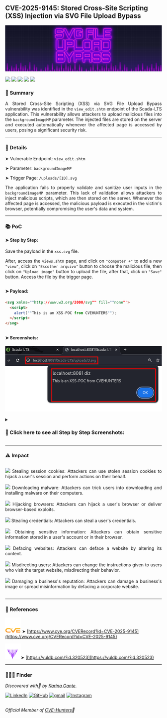 ## CVE-2025-9145: Stored Cross-Site Scripting (XSS) Injection via SVG File Upload Bypass

![](https://github.com/KarinaGante/KG-Sec/raw/main/CVEs/images/arts/svgFileUploadBypassBanner.png)

[![](https://img.shields.io/badge/🌸-CVE--2025--9145-dd53bc)](https://www.cve.org/CVERecord?id=CVE-2025-9145) ![](https://img.shields.io/badge/Scada--LTS-XSS_Injection_File_Upload_Bypass-291b3e) [![](https://img.shields.io/badge/💜-Found_by:_Karina_Gante-AA07FF)](https://karinagante.github.io/) ![](https://img.shields.io/badge/%F0%9F%92%A1-Moderate_Severity-ffd700) [![](https://img.shields.io/badge/🧬-Member_of:_CVE--Hunters-6407ab)](https://www.cvehunters.com/)


### 📝 Summary

<p align="justify">A Stored Cross-Site Scripting (XSS) via SVG File Upload Bypass vulnerability was identified in the <code>view_edit.shtm</code> endpoint of the Scada-LTS application. This vulnerability allows attackers to upload malicious files into the <code>backgroundImageMP</code> parameter. The injected files are stored on the server and executed automatically whenever the affected page is accessed by users, posing a significant security risk.</p>

---

### 🔎 Details

➤ Vulnerable Endpoint: `view_edit.shtm`

➤ Parameter: `backgroundImageMP`

➤ Trigger Page: `/uploads/[ID].svg`

<p align="justify">The application fails to properly validate and sanitize user inputs in the <code>backgroundImageMP</code> parameter. This lack of validation allows attackers to inject malicious scripts, which are then stored on the server. Whenever the affected page is accessed, the malicious payload is executed in the victim's browser, potentially compromising the user's data and system.</p>

---

### 📚 PoC

#### ➤ Step by Step:

<p align="justify">Save the payload in the <code>xss.svg</code> file.</p>

<p align="justify">After, access the <code>views.shtm</code> page, and click on <code>"computer +"</code> to add a new <code>"view"</code>, click on <code>"Escolher arquivo"</code> button to choose the malicious file, then click on <code>"Upload image"</code> button to upload the file, after that, click on <code>"Save"</code> button. Access the file by the trigger page.</p>

##

#### ➤ Payload:

````html
<svg xmlns=""http://www.w3.org/2000/svg"" fill=""none"">
  <script>
    alert(""This is an XSS-POC from CVEHUNTERS"");
  </script>
</svg>
````
##

#### ➤ Screenshots:

![](https://github.com/KarinaGante/KG-Sec/raw/main/CVEs/images/storedXss41.png)

<details>
<summary><h3>📂 Click here to see all Step by Step Screenshots:</h3></summary>
<br>

![](https://github.com/KarinaGante/KG-Sec/raw/main/CVEs/images/storedXss38.png)

<br>

![](https://github.com/KarinaGante/KG-Sec/raw/main/CVEs/images/storedXss39.png)

<br>

![](https://github.com/KarinaGante/KG-Sec/raw/main/CVEs/images/storedXss40.png)

<br>

![](https://github.com/KarinaGante/KG-Sec/raw/main/CVEs/images/storedXss41.png)

</details>

----

### ⚠️ Impact

##

<p align="justify">
<img src="https://img.shields.io/badge/%E2%80%A2-dd53bc"> Stealing session cookies: Attackers can use stolen session cookies to hijack a user's session and perform actions on their behalf.<br><br>
<img src="https://img.shields.io/badge/%E2%80%A2-dd53bc"> Downloading malware: Attackers can trick users into downloading and installing malware on their computers.<br><br>
<img src="https://img.shields.io/badge/%E2%80%A2-dd53bc"> Hijacking browsers: Attackers can hijack a user's browser or deliver browser-based exploits.<br><br>
<img src="https://img.shields.io/badge/%E2%80%A2-dd53bc"> Stealing credentials: Attackers can steal a user's credentials.<br><br>
<img src="https://img.shields.io/badge/%E2%80%A2-dd53bc"> Obtaining sensitive information: Attackers can obtain sensitive information stored in a user's account or in their browser.<br><br>
<img src="https://img.shields.io/badge/%E2%80%A2-dd53bc"> Defacing websites: Attackers can deface a website by altering its content.<br><br>
<img src="https://img.shields.io/badge/%E2%80%A2-dd53bc"> Misdirecting users: Attackers can change the instructions given to users who visit the target website, misdirecting their behavior.<br><br>
<img src="https://img.shields.io/badge/%E2%80%A2-dd53bc"> Damaging a business's reputation: Attackers can damage a business's image or spread misinformation by defacing a corporate website.<br><br>
</p>

---

### 🔗 References

![](https://github.com/KarinaGante/KG-Sec/raw/main/CVEs/images/logos/cve.png) ➤ [https://www.cve.org/CVERecord?id=CVE-2025-9145](https://www.cve.org/CVERecord?id=CVE-2025-9145)

![](https://github.com/KarinaGante/KG-Sec/raw/main/CVEs/images/logos/vulDB.png)➤ [https://vuldb.com/?id.320523](https://vuldb.com/?id.320523)

---

### 🕵🏻‍♀️ Finder


*Discovered with💜 by [Karina Gante](https://karinagante.github.io/).* 

[![LinkedIn](https://skillicons.dev/icons?i=linkedin&theme=dark)](https://www.linkedin.com/in/karina-gante/)
[![GitHub](https://skillicons.dev/icons?i=github&theme=dark)](https://www.github.com/KarinaGante/)
[![gmail](https://skillicons.dev/icons?i=gmail&theme=dark)](mailto:karina.g@aluno.ifsp.edu.br)
[![Instagram](https://skillicons.dev/icons?i=instagram&theme=dark)](https://www.instagram.com/karinovisk02/)

##

*Official Member of [CVE-Hunters](https://www.cvehunters.com/)🏹*

